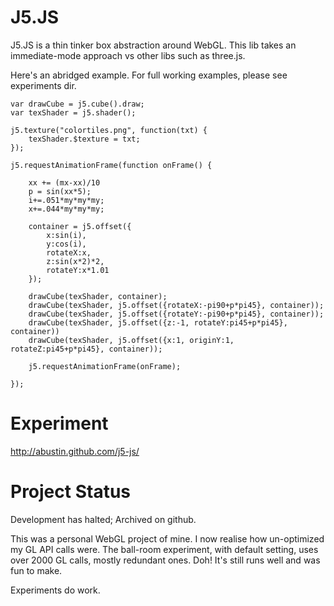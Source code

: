 J5.JS
===

J5.JS is a thin tinker box abstraction around WebGL.  This lib takes an immediate-mode approach vs other libs such as three.js.

Here's an abridged example.  For full working examples, please see experiments dir.

    var drawCube = j5.cube().draw;
    var texShader = j5.shader();

    j5.texture("colortiles.png", function(txt) {
        texShader.$texture = txt;
    });

    j5.requestAnimationFrame(function onFrame() {

        xx += (mx-xx)/10
        p = sin(xx*5);
        i+=.051*my*my*my;
        x+=.044*my*my*my;
    
        container = j5.offset({
            x:sin(i),
            y:cos(i),
            rotateX:x,
            z:sin(x*2)*2,
            rotateY:x*1.01
        });
    
        drawCube(texShader, container);
        drawCube(texShader, j5.offset({rotateX:-pi90+p*pi45}, container));
        drawCube(texShader, j5.offset({rotateY:-pi90+p*pi45}, container));
        drawCube(texShader, j5.offset({z:-1, rotateY:pi45+p*pi45}, container))
        drawCube(texShader, j5.offset({x:1, originY:1, rotateZ:pi45+p*pi45}, container));
        
        j5.requestAnimationFrame(onFrame);
    
    });

Experiment
===
<http://abustin.github.com/j5-js/>

Project Status
===

Development has halted; Archived on github.

This was a personal WebGL project of mine. I now realise how un-optimized my GL API calls were.  The ball-room experiment, with default setting, uses over 2000 GL calls, mostly redundant ones.  Doh!  It's still runs well and was fun to make.

Experiments do work.
